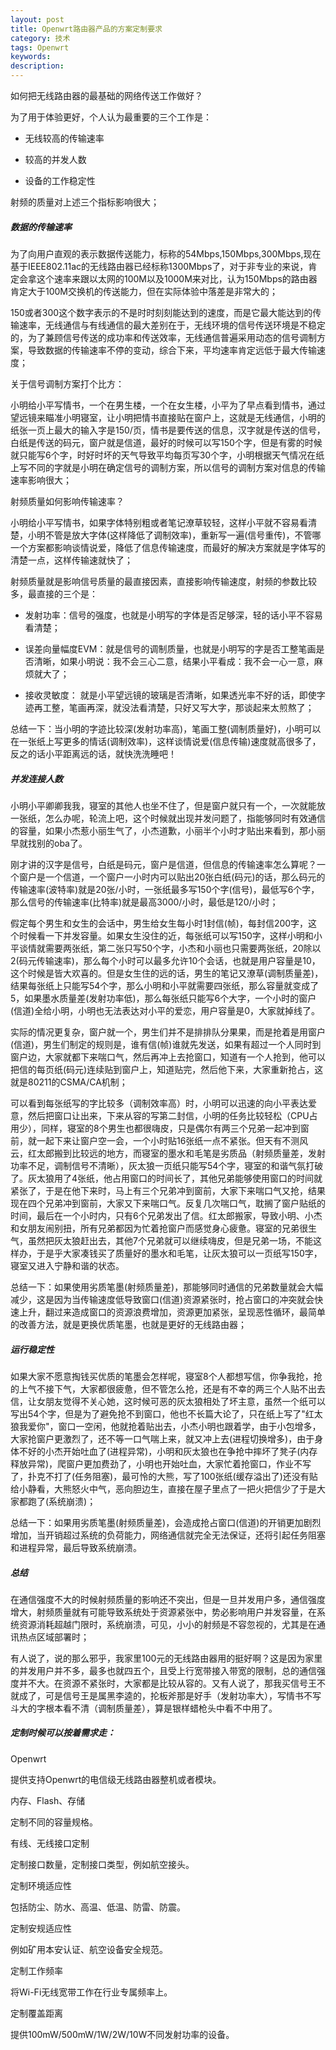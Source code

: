 ```yaml
---
layout: post
title: Openwrt路由器产品的方案定制要求
category: 技术
tags: Openwrt
keywords:
description:
---
```


如何把无线路由器的最基础的网络传送工作做好？

为了用于体验更好，个人认为最重要的三个工作是：

* 无线较高的传输速率

* 较高的并发人数

* 设备的工作稳定性

射频的质量对上述三个指标影响很大；

##### 数据的传输速率

为了向用户直观的表示数据传送能力，标称的54Mbps,150Mbps,300Mbps,现在基于IEEE802.11ac的无线路由器已经标称1300Mbps了，对于非专业的来说，肯定会拿这个速率来跟以太网的100M以及1000M来对比，认为150Mbps的路由器肯定大于100M交换机的传送能力，但在实际体验中落差是非常大的；

150或者300这个数字表示的不是时时刻刻能达到的速度，而是它最大能达到的传输速率，无线通信与有线通信的最大差别在于，无线环境的信号传送环境是不稳定的，为了兼顾信号传送的成功率和传送效率，无线通信普遍采用动态的信号调制方案，导致数据的传输速率不停的变动，综合下来，平均速率肯定远低于最大传输速度；

关于信号调制方案打个比方：

小明给小平写情书，一个在男生楼，一个在女生楼，小平为了早点看到情书，通过望远镜来瞄准小明寝室，让小明把情书直接贴在窗户上，这就是无线通信，小明的纸张一页上最大的输入字是150/页，情书是要传送的信息，汉字就是传送的信号，白纸是传送的码元，窗户就是信道，最好的时候可以写150个字，但是有雾的时候就只能写6个字，时好时坏的天气导致平均每页写30个字，小明根据天气情况在纸上写不同的字就是小明在确定信号的调制方案，所以信号的调制方案对信息的传输速率影响很大；

射频质量如何影响传输速率？

小明给小平写情书，如果字体特别粗或者笔记潦草较轻，这样小平就不容易看清楚，小明不管是放大字体(这样降低了调制效率)，重新写一遍(信号重传)，不管哪一个方案都影响谈情说爱，降低了信息传输速度，而最好的解决方案就是字体写的清楚一点，这样传输速就快了；

射频质量就是影响信号质量的最直接因素，直接影响传输速度，射频的参数比较多，最直接的三个是：

* 发射功率：信号的强度，也就是小明写的字体是否足够深，轻的话小平不容易看清楚；

* 误差向量幅度EVM：就是信号的调制质量，也就是小明写的字是否工整笔画是否清晰，如果小明说：我不会三心二意，结果小平看成：我不会一心一意，麻烦就大了；

* 接收灵敏度： 就是小平望远镜的玻璃是否清晰，如果透光率不好的话，即使字迹再工整，笔画再深，就没法看清楚，只好又写大字，那谈起来太煎熬了；

总结一下：当小明的字迹比较深(发射功率高)，笔画工整(调制质量好)，小明可以在一张纸上写更多的情话(调制效率)，这样谈情说爱(信息传输)速度就高很多了，反之的话小平距离远的话，就快洗洗睡吧！

##### 并发连接人数

小明小平卿卿我我，寝室的其他人也坐不住了，但是窗户就只有一个，一次就能放一张纸，怎么办呢，轮流上吧，这个时候就出现并发问题了，指能够同时有效通信的容量，如果小杰惹小丽生气了，小杰道歉，小丽半个小时才贴出来看到，那小丽早就找别的oba了。

刚才讲的汉字是信号，白纸是码元，窗户是信道，但信息的传输速率怎么算呢？一个窗户是一个信道，一个窗户一小时内可以贴出20张白纸(码元)的话，那么码元的传输速率(波特率)就是20张/小时，一张纸最多写150个字(信号)，最低写6个字，那么信号的传输速率(比特率)就是最高3000/小时，最低是120/小时；

假定每个男生和女生的会话中，男生给女生每小时1封信(帧)，每封信200字，这个时候看一下并发容量。如果女生没住的近，每张纸可以写150字，这样小明和小平谈情就需要两张纸，第二张只写50个字，小杰和小丽也只需要两张纸，20除以2(码元传输速率)，那么每个小时可以最多允许10个会话，也就是用户容量是10，这个时候是皆大欢喜的。但是女生住的远的话，男生的笔记又潦草(调制质量差)，结果每张纸上只能写54个字，那么小明和小平就需要四张纸，那么容量就变成了5，如果墨水质量差(发射功率低)，那么每张纸只能写6个大字，一个小时的窗户(信道)全给小明，小明也无法表达对小平的爱恋，用户容量是0，大家就掉线了。

实际的情况更复杂，窗户就一个，男生们并不是排排队分果果，而是抢着是用窗户(信道)，男生们制定的规则是，谁有信(帧)谁就先发送，如果有超过一个人同时到窗户边，大家就都下来喘口气，然后再冲上去抢窗口，知道有一个人抢到，他可以把信的每页纸(码元)连续贴到窗户上，知道贴完，然后他下来，大家重新抢占，这就是80211的CSMA/CA机制；

可以看到每张纸写的字比较多（调制效率高）时，小明可以迅速的向小平表达爱意，然后把窗口让出来，下来从容的写第二封信，小明的任务比较轻松（CPU占用少），同样，寝室的8个男生也都很嗨皮，只是偶尔有两三个兄弟一起冲到窗前，就一起下来让窗户空一会，一个小时贴16张纸一点不紧张。但天有不测风云，红太郎搬到比较远的地方，而寝室的墨水和毛笔是劣质品（射频质量差，发射功率不足，调制信号不清晰），灰太狼一页纸只能写54个字，寝室的和谐气氛打破了。灰太狼用了4张纸，他占用窗口的时间长了，其他兄弟能够使用窗口的时间就紧张了，于是在他下来时，马上有三个兄弟冲到窗前，大家下来喘口气又抢，结果现在四个兄弟冲到窗前，大家又下来喘口气。反复几次喘口气，耽搁了窗户贴纸的时间，最后在一个小时内，只有6个兄弟发出了信。红太郎搬家，导致小明、小杰和女朋友闹别扭，所有兄弟都因为忙着抢窗户而感觉身心疲惫。寝室的兄弟很生气，虽然把灰太狼赶出去，其他7个兄弟就可以继续嗨皮，但是兄弟一场，不能这样办，于是乎大家凑钱买了质量好的墨水和毛笔，让灰太狼可以一页纸写150字，寝室又进入宁静和谐的状态。

总结一下：如果使用劣质笔墨(射频质量差)，那能够同时通信的兄弟数量就会大幅减少，这是因为当传输速度低导致窗口(信道)资源紧张时，抢占窗口的冲突就会快速上升，翻过来造成窗口的资源浪费增加，资源更加紧张，呈现恶性循环，最简单的改善方法，就是更换优质笔墨，也就是更好的无线路由器；

##### 运行稳定性

如果大家不愿意掏钱买优质的笔墨会怎样呢，寝室8个人都想写信，你争我抢，抢的上气不接下气，大家都很疲惫，但不管怎么抢，还是有不幸的两三个人贴不出去信，让女朋友觉得不关心她，这时候可恶的灰太狼相处了坏主意，虽然一个纸可以写出54个字，但是为了避免抢不到窗口，他也不长篇大论了，只在纸上写了"红太狼我爱你"，窗口一空闲，他就抢着贴出去，小杰小明也跟着学，由于小包增多，大家抢窗户更激烈了，还不等一口气喘上来，就又冲上去(进程切换增多)，由于身体不好的小杰开始吐血了(进程异常)，小明和灰太狼也在争抢中摔坏了凳子(内存释放异常)，爬窗户更加费劲了，小明也开始吐血，大家忙着抢窗口，作业不写了，扑克不打了(任务阻塞)，最可怜的大熊，写了100张纸(缓存溢出了)还没有贴给小静看，大熊怒火中气，恶向胆边生，直接在屋子里点了一把火把信少了于是大家都跑了(系统崩溃)；

总结一下：如果用劣质笔墨(射频质量差)，会造成抢占窗口(信道)的开销更加剧烈增加，当开销超过系统的负荷能力，网络通信就完全无法保证，还将引起任务阻塞和进程异常，最后导致系统崩溃。

##### 总结

在通信强度不大的时候射频质量的影响还不突出，但是一旦并发用户多，通信强度增大，射频质量就有可能导致系统处于资源紧张中，势必影响用户并发容量，在系统资源消耗超越门限时，系统崩溃，可见，小小的射频是不容忽视的，尤其是在通讯热点区域部署时；

有人说了，说的那么邪乎，我家里100元的无线路由器用的挺好啊？这是因为家里的并发用户并不多，最多也就四五个，且受上行宽带接入带宽的限制，总的通信强度并不大。在资源不紧张时，大家都是比较从容的。又有人说了，那我买信号王不就成了，可是信号王是属黑李逵的，抡板斧那是好手（发射功率大），写情书不写斗大的字根本看不清（调制质量差），算是银样蜡枪头中看不中用了。

##### 定制时候可以按着需求走：

Openwrt
 
 提供支持Openwrt的电信级无线路由器整机或者模块。
  
 内存、Flash、存储
   
 定制不同的容量规格。
    
 有线、无线接口定制
	 
 定制接口数量，定制接口类型，例如航空接头。
	  
 定制环境适应性
	   
 包括防尘、防水、高温、低温、防雷、防震。
	    
 定制安规适应性
		 
 例如矿用本安认证、航空设备安全规范。
		  
 定制工作频率
		   
 将Wi-Fi无线宽带工作在行业专属频率上。
		    
 定制覆盖距离
			 
 提供100mW/500mW/1W/2W/10W不同发射功率的设备。
